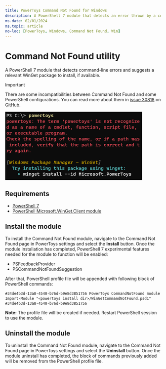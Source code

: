 ```yaml
---
title: PowerToys Command Not Found for Windows
description: A PowerShell 7 module that detects an error thrown by a command and suggests a relevant WinGet package to install, if available.
ms.date: 02/01/2024
ms.topic: article
no-loc: [PowerToys, Windows, Command Not Found, Win]
---
```


# Command Not Found utility

A PowerShell 7 module that detects command-line errors and suggests a relevant WinGet package to install, if available.

> [!IMPORTANT]
> There are some incompatibilities between Command Not Found and some PowerShell configurations. You can read more about them in [issue 30818](https://github.com/microsoft/PowerToys/issues/30818) on GitHub.

![Command Not Found screenshot.](../images/pt-cmd-not-found.png)

## Requirements

 - [PowerShell 7](/PowerShell/scripting/install/installing-PowerShell-on-windows)
 - [PowerShell Microsoft.WinGet.Client module](https://www.powershellgallery.com/packages/Microsoft.WinGet.Client)

## Install the module

To install the Command Not Found module, navigate to the Command Not Found page in PowerToys settings and select the **Install** button. Once the module installation has completed, PowerShell 7 experimental features needed for the module to function will be enabled:

 - PSFeedbackProvider
 - PSCommandNotFoundSuggestion

After that, PowerShell profile file will be appended with following block of PowerShell commands:
```
#34de4b3d-13a8-4540-b76d-b9e8d3851756 PowerToys CommandNotFound module
Import-Module "<powertoys install dir>/WinGetCommandNotFound.psd1"
#34de4b3d-13a8-4540-b76d-b9e8d3851756
```

**Note:** The profile file will be created if needed. Restart PowerShell session to use the module.

## Uninstall the module

To uninstall the Command Not Found module, navigate to the Command Not Found page in PowerToys settings and select the **Uninstall** button. Once the module uninstall has completed, the block of commands previously added will be removed from the PowerShell profile file. 
